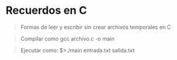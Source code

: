 # Recuerdos en C


> Formas de leer y escribir sin crear archivos temporales en C

> Compilar como gcc archivo.c -o main

> Ejecutar como: $>./main entrada.txt salida.txt
